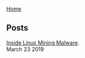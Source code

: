 <a href="https://michael-meade.github.io/" style='margin-right:20px'>Home</a>
## Posts

[Inside Linux Mining Malware](./LinuxMalware.md).<br>
March 23 2019
